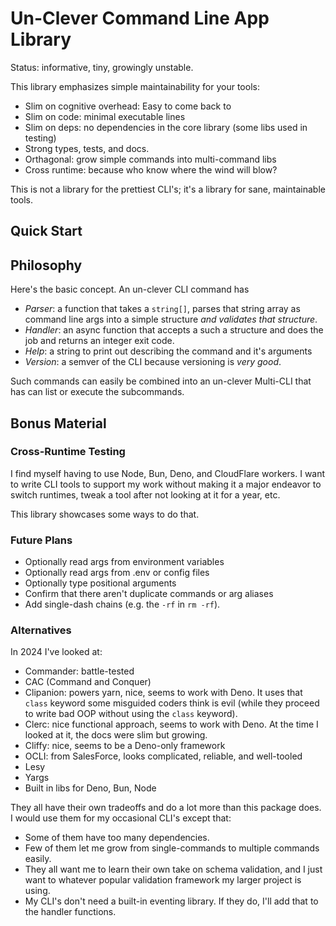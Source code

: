 # Un-Clever Command Line App Library

Status: informative, tiny, growingly unstable.

This library emphasizes simple maintainability for your tools:

- Slim on cognitive overhead: Easy to come back to
- Slim on code: minimal executable lines
- Slim on deps: no dependencies in the core library (some libs used in testing)
- Strong types, tests, and docs.
- Orthagonal: grow simple commands into multi-command libs
- Cross runtime: because who know where the wind will blow?

This is not a library for the prettiest CLI's; it's a library for sane, maintainable tools.

## Quick Start

## Philosophy

Here's the basic concept. An un-clever CLI command has

- *Parser*: a function that takes a `string[]`, parses that string array as command line args into a simple structure *and validates that structure*.
- *Handler*: an async function that accepts a such a structure and does the job and returns an integer exit code.
- *Help*: a string to print out describing the command and it's arguments
- *Version*: a semver of the CLI because versioning is *very good*.

Such commands can easily be combined into an un-clever Multi-CLI that has can list or execute the subcommands.

## Bonus Material

### Cross-Runtime Testing

I find myself having to use Node, Bun, Deno, and CloudFlare workers. I want to write CLI tools to support my work without making it a major endeavor to switch runtimes, tweak a tool after not looking at it for a year, etc.

This library showcases some ways to do that.

### Future Plans

- Optionally read args from environment variables
- Optionally read args from .env or config files
- Optionally type positional arguments
- Confirm that there aren't duplicate commands or arg aliases
- Add single-dash chains (e.g. the `-rf` in `rm -rf`).

### Alternatives

In 2024 I've looked at:

- Commander: battle-tested
- CAC (Command and Conquer)
- Clipanion: powers yarn, nice, seems to work with Deno. It uses that `class` keyword some misguided coders think is evil (while they proceed to write bad OOP without using the `class` keyword).
- Clerc: nice functional approach, seems to work with Deno. At the time I looked at it, the docs were slim but growing.
- Cliffy: nice, seems to be a Deno-only framework
- OCLI: from SalesForce, looks complicated, reliable, and well-tooled
- Lesy
- Yargs
- Built in libs for Deno, Bun, Node

They all have their own tradeoffs and do a lot more than this package does. I would use them for my occasional CLI's except that:

- Some of them have too many dependencies.
- Few of them let me grow from single-commands to multiple commands easily.
- They all want me to learn their own take on schema validation, and I just want to whatever popular validation framework my larger project is using.
- My CLI's don't need a built-in eventing library. If they do, I'll add that to the handler functions.
